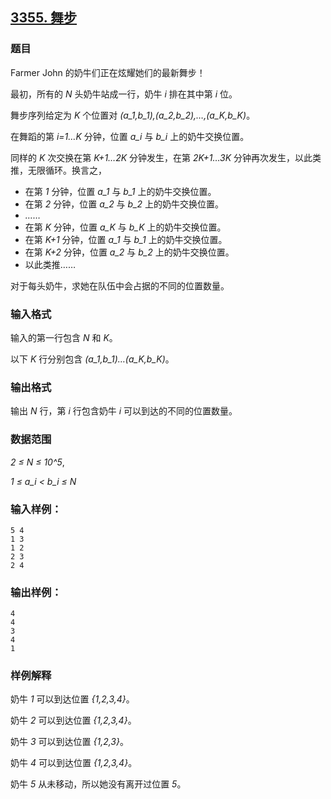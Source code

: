 ## [3355. 舞步](https://www.acwing.com/problem/content/3358/)

### 题目

Farmer John 的奶牛们正在炫耀她们的最新舞步！

最初，所有的 *N* 头奶牛站成一行，奶牛 *i* 排在其中第 *i* 位。

舞步序列给定为 *K* 个位置对 *(a_1,b_1),(a_2,b_2),…,(a_K,b_K)*。

在舞蹈的第 *i=1…K* 分钟，位置 *a_i* 与 *b_i* 上的奶牛交换位置。

同样的 *K* 次交换在第 *K+1…2K* 分钟发生，在第 *2K+1…3K* 分钟再次发生，以此类推，无限循环。换言之，

- 在第 *1* 分钟，位置 *a_1* 与 *b_1* 上的奶牛交换位置。
- 在第 *2* 分钟，位置 *a_2* 与 *b_2* 上的奶牛交换位置。
- *……*
- 在第 *K* 分钟，位置 *a_K* 与 *b_K* 上的奶牛交换位置。
- 在第 *K+1* 分钟，位置 *a_1* 与 *b_1* 上的奶牛交换位置。
- 在第 *K+2* 分钟，位置 *a_2* 与 *b_2* 上的奶牛交换位置。
- 以此类推……

对于每头奶牛，求她在队伍中会占据的不同的位置数量。

### 输入格式

输入的第一行包含 *N* 和 *K*。

以下 *K* 行分别包含 *(a_1,b_1)…(a_K,b_K)*。

### 输出格式

输出 *N* 行，第 *i* 行包含奶牛 *i* 可以到达的不同的位置数量。

### 数据范围

*2 ≤ N ≤ 10^5*,

*1 ≤ a_i < b_i ≤ N*

### 输入样例：

```
5 4
1 3
1 2
2 3
2 4
```

### 输出样例：

```
4
4
3
4
1
```

### 样例解释

奶牛 *1* 可以到达位置 *{1,2,3,4}*。

奶牛 *2* 可以到达位置 *{1,2,3,4}*。

奶牛 *3* 可以到达位置 *{1,2,3}*。

奶牛 *4* 可以到达位置 *{1,2,3,4}*。

奶牛 *5* 从未移动，所以她没有离开过位置 *5*。
